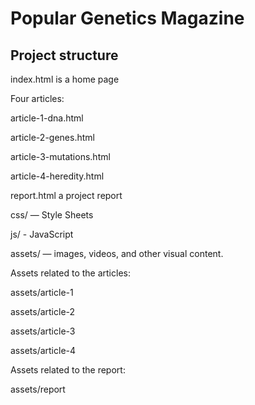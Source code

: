 # Popular Genetics Magazine
## Project structure

index.html is a home page

Four articles:

article-1-dna.html

article-2-genes.html

article-3-mutations.html

article-4-heredity.html

report.html a project report

css/ — Style Sheets

js/ - JavaScript

assets/ — images, videos, and other visual content.

Assets related to the articles:

assets/article-1

assets/article-2

assets/article-3

assets/article-4

Assets related to the report:

assets/report